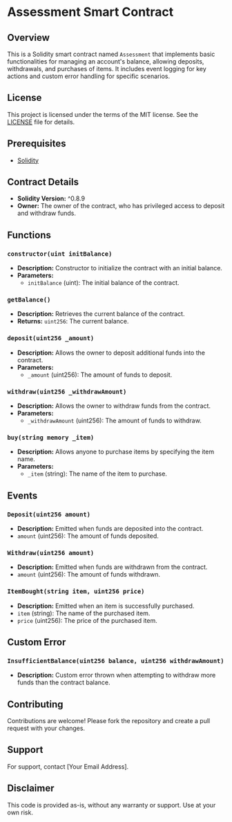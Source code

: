# Assessment Smart Contract

## Overview

This is a Solidity smart contract named `Assessment` that implements basic functionalities for managing an account's balance, allowing deposits, withdrawals, and purchases of items. It includes event logging for key actions and custom error handling for specific scenarios.

## License

This project is licensed under the terms of the MIT license. See the [LICENSE](LICENSE) file for details.


## Prerequisites

- [Solidity](https://docs.soliditylang.org/en/latest/)

## Contract Details

- **Solidity Version:** ^0.8.9
- **Owner:** The owner of the contract, who has privileged access to deposit and withdraw funds.

## Functions

### `constructor(uint initBalance)`

- **Description:** Constructor to initialize the contract with an initial balance.
- **Parameters:**
  - `initBalance` (uint): The initial balance of the contract.

### `getBalance()`

- **Description:** Retrieves the current balance of the contract.
- **Returns:** `uint256`: The current balance.

### `deposit(uint256 _amount)`

- **Description:** Allows the owner to deposit additional funds into the contract.
- **Parameters:**
  - `_amount` (uint256): The amount of funds to deposit.

### `withdraw(uint256 _withdrawAmount)`

- **Description:** Allows the owner to withdraw funds from the contract.
- **Parameters:**
  - `_withdrawAmount` (uint256): The amount of funds to withdraw.

### `buy(string memory _item)`

- **Description:** Allows anyone to purchase items by specifying the item name.
- **Parameters:**
  - `_item` (string): The name of the item to purchase.

## Events

### `Deposit(uint256 amount)`

- **Description:** Emitted when funds are deposited into the contract.
- `amount` (uint256): The amount of funds deposited.

### `Withdraw(uint256 amount)`

- **Description:** Emitted when funds are withdrawn from the contract.
- `amount` (uint256): The amount of funds withdrawn.

### `ItemBought(string item, uint256 price)`

- **Description:** Emitted when an item is successfully purchased.
- `item` (string): The name of the purchased item.
- `price` (uint256): The price of the purchased item.

## Custom Error

### `InsufficientBalance(uint256 balance, uint256 withdrawAmount)`

- **Description:** Custom error thrown when attempting to withdraw more funds than the contract balance.

## Contributing

Contributions are welcome! Please fork the repository and create a pull request with your changes.

## Support

For support, contact [Your Email Address].

## Disclaimer

This code is provided as-is, without any warranty or support. Use at your own risk.

